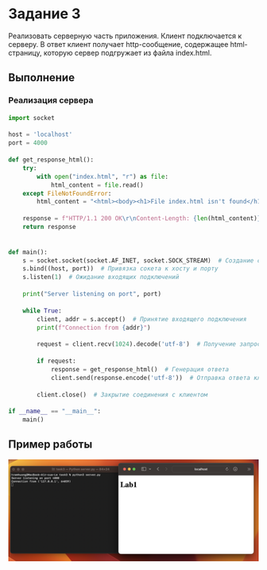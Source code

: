 # Задание 3

Реализовать серверную часть приложения. Клиент подключается к
серверу. В ответ клиент получает http-сообщение, содержащее
html-страницу, которую сервер подгружает из файла index.html.

## Выполнение

### Реализация сервера

```python 
import socket

host = 'localhost'  
port = 4000  

def get_response_html():
    try:
        with open("index.html", "r") as file:
            html_content = file.read()
    except FileNotFoundError:
        html_content = "<html><body><h1>File index.html isn't found</h1></body></html>"

    response = f"HTTP/1.1 200 OK\r\nContent-Length: {len(html_content)}\r\n\r\n{html_content}"
    return response


def main():
    s = socket.socket(socket.AF_INET, socket.SOCK_STREAM)  # Создание серверного сокета
    s.bind((host, port))  # Привязка сокета к хосту и порту
    s.listen(1)  # Ожидание входящих подключений

    print("Server listening on port", port)

    while True:
        client, addr = s.accept()  # Принятие входящего подключения
        print(f"Connection from {addr}")

        request = client.recv(1024).decode('utf-8')  # Получение запроса от клиента

        if request:
            response = get_response_html()  # Генерация ответа
            client.send(response.encode('utf-8'))  # Отправка ответа клиенту

        client.close()  # Закрытие соединения с клиентом

if __name__ == "__main__":
    main()
```

## Пример работы

![Пример задания 3](image/task3.png)